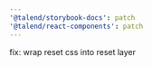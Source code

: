 ```yaml
---
'@talend/storybook-docs': patch
'@talend/react-components': patch
---
```


fix: wrap reset css into reset layer
